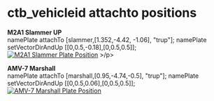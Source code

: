 ctb_vehicleid attachto positions
=============

<p>
	<b>M2A1 Slammer UP</b>
	<br>namePlate attachTo [slammer,[1.352,-4.42, -1.06], "trup"]; namePlate setVectorDirAndUp [[0,0.5,-0.18],[0,0.5,0.5]];
	<a href="http://imgur.com/wkVT3zf"><img src="http://i.imgur.com/wkVT3zf.png" title="M2A1 Slammer Plate Position" /></a>
>/p>

<p>
	<b>AMV-7 Marshall</b>
	<br>namePlate attachTo [marshall,[0.95,-4.74,-0.5], "trup"]; namePlate setVectorDirAndUp [[0,0.5,0.06],[0,0.5,0.5]];
	<a href="http://imgur.com/zRN1xP7"><img src="http://i.imgur.com/zRN1xP7.png" title="AMV-7 Marshall Plate Position" /></a>
</p>
